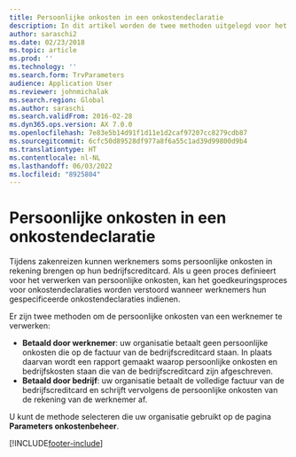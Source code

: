 ```yaml
---
title: Persoonlijke onkosten in een onkostendeclaratie
description: In dit artikel worden de twee methoden uitgelegd voor het verwerken van de persoonlijke uitgaven van een medewerker in Microsoft Dynamics 365 Finance.
author: saraschi2
ms.date: 02/23/2018
ms.topic: article
ms.prod: ''
ms.technology: ''
ms.search.form: TrvParameters
audience: Application User
ms.reviewer: johnmichalak
ms.search.region: Global
ms.author: saraschi
ms.search.validFrom: 2016-02-28
ms.dyn365.ops.version: AX 7.0.0
ms.openlocfilehash: 7e83e5b14d91f1d11e1d2caf97207cc8279cdb87
ms.sourcegitcommit: 6cfc50d89528df977a8f6a55c1ad39d99800d9b4
ms.translationtype: HT
ms.contentlocale: nl-NL
ms.lasthandoff: 06/03/2022
ms.locfileid: "8925804"
---
```

# <a name="personal-expenses-on-an-expense-report"></a>Persoonlijke onkosten in een onkostendeclaratie

Tijdens zakenreizen kunnen werknemers soms persoonlijke onkosten in rekening brengen op hun bedrijfscreditcard. Als u geen proces definieert voor het verwerken van persoonlijke onkosten, kan het goedkeuringsproces voor onkostendeclaraties worden verstoord wanneer werknemers hun gespecificeerde onkostendeclaraties indienen. 

Er zijn twee methoden om de persoonlijke onkosten van een werknemer te verwerken:

- **Betaald door werknemer**: uw organisatie betaalt geen persoonlijke onkosten die op de factuur van de bedrijfscreditcard staan. In plaats daarvan wordt een rapport gemaakt waarop persoonlijke onkosten en bedrijfskosten staan die van de bedrijfscreditcard zijn afgeschreven.
- **Betaald door bedrijf**: uw organisatie betaalt de volledige factuur van de bedrijfscreditcard en schrijft vervolgens de persoonlijke onkosten van de rekening van de werknemer af.

U kunt de methode selecteren die uw organisatie gebruikt op de pagina **Parameters onkostenbeheer**.


[!INCLUDE[footer-include](../includes/footer-banner.md)]